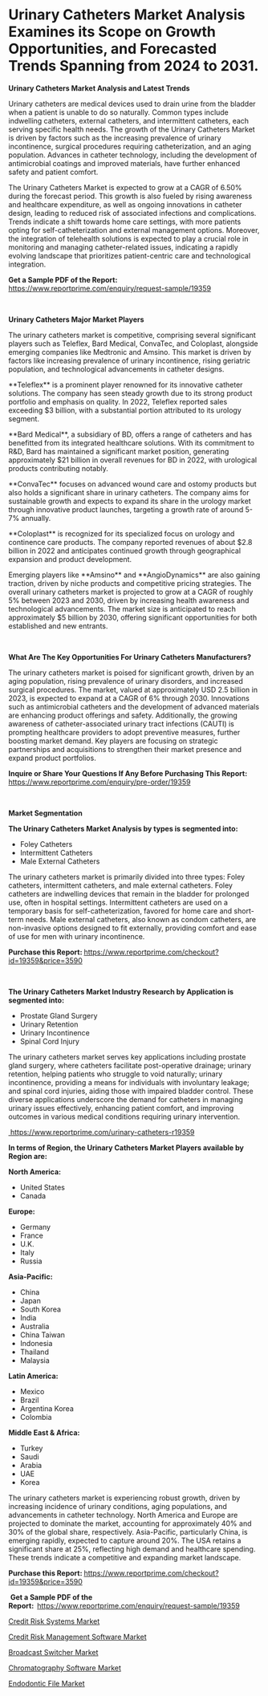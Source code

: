 <p><h1>Urinary Catheters Market Analysis Examines its Scope on Growth Opportunities, and Forecasted Trends Spanning from 2024 to 2031.</h1></p><p><strong>Urinary Catheters Market Analysis and Latest Trends</strong></p>
<p><p>Urinary catheters are medical devices used to drain urine from the bladder when a patient is unable to do so naturally. Common types include indwelling catheters, external catheters, and intermittent catheters, each serving specific health needs. The growth of the Urinary Catheters Market is driven by factors such as the increasing prevalence of urinary incontinence, surgical procedures requiring catheterization, and an aging population. Advances in catheter technology, including the development of antimicrobial coatings and improved materials, have further enhanced safety and patient comfort.</p><p>The Urinary Catheters Market is expected to grow at a CAGR of 6.50% during the forecast period. This growth is also fueled by rising awareness and healthcare expenditure, as well as ongoing innovations in catheter design, leading to reduced risk of associated infections and complications. Trends indicate a shift towards home care settings, with more patients opting for self-catheterization and external management options. Moreover, the integration of telehealth solutions is expected to play a crucial role in monitoring and managing catheter-related issues, indicating a rapidly evolving landscape that prioritizes patient-centric care and technological integration.</p></p>
<p><strong>Get a Sample PDF of the Report:&nbsp;</strong> <a href="https://www.reportprime.com/enquiry/request-sample/19359?utm_campaign=38&utm_medium=2&utm_source=Github&utm_content=ia&utm_term=23112024&utm_id=urinary-catheters">https://www.reportprime.com/enquiry/request-sample/19359</a></p>
<p>&nbsp;</p>
<p><strong>Urinary Catheters Major Market Players</strong></p>
<p><p>The urinary catheters market is competitive, comprising several significant players such as Teleflex, Bard Medical, ConvaTec, and Coloplast, alongside emerging companies like Medtronic and Amsino. This market is driven by factors like increasing prevalence of urinary incontinence, rising geriatric population, and technological advancements in catheter designs.</p><p>**Teleflex** is a prominent player renowned for its innovative catheter solutions. The company has seen steady growth due to its strong product portfolio and emphasis on quality. In 2022, Teleflex reported sales exceeding $3 billion, with a substantial portion attributed to its urology segment.</p><p>**Bard Medical**, a subsidiary of BD, offers a range of catheters and has benefitted from its integrated healthcare solutions. With its commitment to R&D, Bard has maintained a significant market position, generating approximately $21 billion in overall revenues for BD in 2022, with urological products contributing notably.</p><p>**ConvaTec** focuses on advanced wound care and ostomy products but also holds a significant share in urinary catheters. The company aims for sustainable growth and expects to expand its share in the urology market through innovative product launches, targeting a growth rate of around 5-7% annually.</p><p>**Coloplast** is recognized for its specialized focus on urology and continence care products. The company reported revenues of about $2.8 billion in 2022 and anticipates continued growth through geographical expansion and product development.</p><p>Emerging players like **Amsino** and **AngioDynamics** are also gaining traction, driven by niche products and competitive pricing strategies. The overall urinary catheters market is projected to grow at a CAGR of roughly 5% between 2023 and 2030, driven by increasing health awareness and technological advancements. The market size is anticipated to reach approximately $5 billion by 2030, offering significant opportunities for both established and new entrants.</p></p>
<p>&nbsp;</p>
<p><strong>What Are The Key Opportunities For Urinary Catheters Manufacturers?</strong></p>
<p><p>The urinary catheters market is poised for significant growth, driven by an aging population, rising prevalence of urinary disorders, and increased surgical procedures. The market, valued at approximately USD 2.5 billion in 2023, is expected to expand at a CAGR of 6% through 2030. Innovations such as antimicrobial catheters and the development of advanced materials are enhancing product offerings and safety. Additionally, the growing awareness of catheter-associated urinary tract infections (CAUTI) is prompting healthcare providers to adopt preventive measures, further boosting market demand. Key players are focusing on strategic partnerships and acquisitions to strengthen their market presence and expand product portfolios.</p></p>
<p><strong>Inquire or Share Your Questions If Any Before Purchasing This Report:</strong> <a href="https://www.reportprime.com/enquiry/pre-order/19359?utm_campaign=38&utm_medium=2&utm_source=Github&utm_content=ia&utm_term=23112024&utm_id=urinary-catheters">https://www.reportprime.com/enquiry/pre-order/19359</a></p>
<p>&nbsp;</p>
<p><strong>Market Segmentation</strong></p>
<p><strong>The Urinary Catheters Market Analysis by types is segmented into:</strong></p>
<p><ul><li>Foley Catheters</li><li>Intermittent Catheters</li><li>Male External Catheters</li></ul></p>
<p><p>The urinary catheters market is primarily divided into three types: Foley catheters, intermittent catheters, and male external catheters. Foley catheters are indwelling devices that remain in the bladder for prolonged use, often in hospital settings. Intermittent catheters are used on a temporary basis for self-catheterization, favored for home care and short-term needs. Male external catheters, also known as condom catheters, are non-invasive options designed to fit externally, providing comfort and ease of use for men with urinary incontinence.</p></p>
<p><strong>Purchase this Report:&nbsp;</strong><a href="https://www.reportprime.com/checkout?id=19359&price=3590&utm_campaign=38&utm_medium=2&utm_source=Github&utm_content=ia&utm_term=23112024&utm_id=urinary-catheters">https://www.reportprime.com/checkout?id=19359&price=3590</a></p>
<p>&nbsp;</p>
<p><strong>The Urinary Catheters Market Industry Research by Application is segmented into:</strong></p>
<p><ul><li>Prostate Gland Surgery</li><li>Urinary Retention</li><li>Urinary Incontinence</li><li>Spinal Cord Injury</li></ul></p>
<p><p>The urinary catheters market serves key applications including prostate gland surgery, where catheters facilitate post-operative drainage; urinary retention, helping patients who struggle to void naturally; urinary incontinence, providing a means for individuals with involuntary leakage; and spinal cord injuries, aiding those with impaired bladder control. These diverse applications underscore the demand for catheters in managing urinary issues effectively, enhancing patient comfort, and improving outcomes in various medical conditions requiring urinary intervention.</p></p>
<p><a href="https://www.reportprime.com/urinary-catheters-r19359?utm_campaign=38&utm_medium=2&utm_source=Github&utm_content=ia&utm_term=23112024&utm_id=urinary-catheters">&nbsp;https://www.reportprime.com/urinary-catheters-r19359</a></p>
<p><strong>In terms of Region, the Urinary Catheters Market Players available by Region are:</strong></p>
<p>
    <p> <strong> North America: </strong>
        <ul>
            <li>United States</li>
            <li>Canada</li>
        </ul>
        </p> 
    <p> <strong> Europe: </strong>
        <ul>
            <li>Germany</li>
            <li>France</li>
            <li>U.K.</li>
            <li>Italy</li>
            <li>Russia</li>
        </ul>
        </p> 
    <p> <strong> Asia-Pacific: </strong>
        <ul>
            <li>China</li>
            <li>Japan</li>
            <li>South Korea</li>
            <li>India</li>
            <li>Australia</li>
            <li>China Taiwan</li>
            <li>Indonesia</li>
            <li>Thailand</li>
            <li>Malaysia</li>
        </ul>
        </p> 
    <p> <strong> Latin America: </strong>
        <ul>
            <li>Mexico</li>
            <li>Brazil</li>
            <li>Argentina Korea</li>
            <li>Colombia</li>
        </ul>
        </p> 
    <p> <strong> Middle East & Africa: </strong>
        <ul>
            <li>Turkey</li>
            <li>Saudi</li>
            <li>Arabia</li>
            <li>UAE</li>
            <li>Korea</li>
        </ul>
    </p>
    </p>
<p><p>The urinary catheters market is experiencing robust growth, driven by increasing incidence of urinary conditions, aging populations, and advancements in catheter technology. North America and Europe are projected to dominate the market, accounting for approximately 40% and 30% of the global share, respectively. Asia-Pacific, particularly China, is emerging rapidly, expected to capture around 20%. The USA retains a significant share at 25%, reflecting high demand and healthcare spending. These trends indicate a competitive and expanding market landscape.</p></p>
<p><strong>Purchase this Report: </strong><a href="https://www.reportprime.com/checkout?id=19359&price=3590&utm_campaign=38&utm_medium=2&utm_source=Github&utm_content=ia&utm_term=23112024&utm_id=urinary-catheters">https://www.reportprime.com/checkout?id=19359&price=3590</a></p>
<p>&nbsp;<strong>Get a Sample PDF of the Report:&nbsp;&nbsp;</strong><a href="https://www.reportprime.com/enquiry/request-sample/19359?utm_campaign=38&utm_medium=2&utm_source=Github&utm_content=ia&utm_term=23112024&utm_id=urinary-catheters">https://www.reportprime.com/enquiry/request-sample/19359</a></p>
<p><strong></strong></p>
<p><p><a href="https://issuu.com/reportprime-2/docs/credit-risk-systems-market-size-203_4978ae676dc4da?utm_campaign=38&utm_medium=2&utm_source=Github&utm_content=ia&utm_term=23112024&utm_id=urinary-catheters">Credit Risk Systems Market</a></p><p><a href="https://issuu.com/reportprime-2/docs/credit-risk-management-software-mar_e5c26a92101bd5?utm_campaign=38&utm_medium=2&utm_source=Github&utm_content=ia&utm_term=23112024&utm_id=urinary-catheters">Credit Risk Management Software Market</a></p><p><a href="https://www.linkedin.com/pulse/broadcast-switcher-market-report-demographics-target-forecast-csuze?utm_campaign=38&utm_medium=2&utm_source=Github&utm_content=ia&utm_term=23112024&utm_id=urinary-catheters">Broadcast Switcher Market</a></p><p><a href="https://www.linkedin.com/pulse/projected-growth-revenue-chromatography-software-market-9feme?utm_campaign=38&utm_medium=2&utm_source=Github&utm_content=ia&utm_term=23112024&utm_id=urinary-catheters">Chromatography Software Market</a></p><p><a href="https://github.com/arionmp/Market-Research-Report-List-5/blob/main/endodontic-file-market.md?utm_campaign=38&utm_medium=2&utm_source=Github&utm_content=ia&utm_term=23112024&utm_id=urinary-catheters">Endodontic File Market</a></p></p>